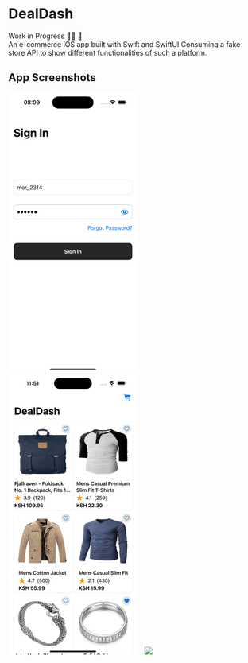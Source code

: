 # DealDash 
Work in Progress :man_technologist: :rocket: <br>
An e-commerce iOS app built with Swift and SwiftUI Consuming a fake store API to show different functionalities of such a platform.

## App Screenshots
<img src="/docs/sign_in.png" width="260"/>&emsp;<img src="/docs/home.png" width="260"/>&emsp;<img src="/docs/detail.png" width="260"/>
